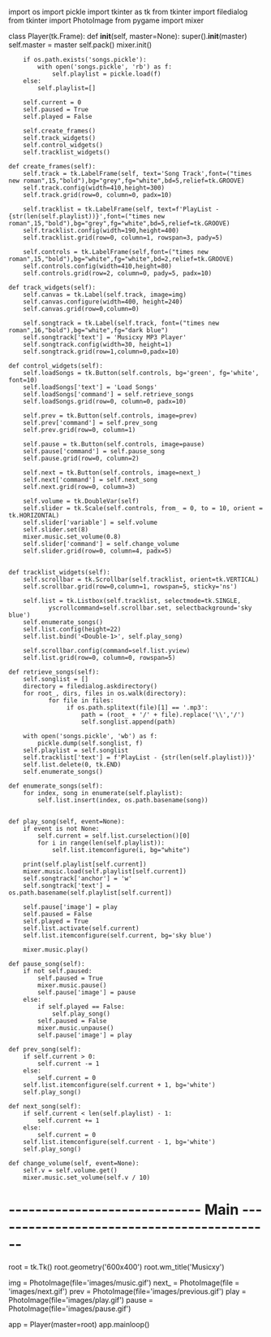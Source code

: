 import os
import pickle
import tkinter as tk
from tkinter import filedialog
from tkinter import PhotoImage
from pygame import mixer

class Player(tk.Frame):
    def __init__(self, master=None):
        super().__init__(master)
        self.master = master
        self.pack()
        mixer.init()

        if os.path.exists('songs.pickle'):
            with open('songs.pickle', 'rb') as f: 
                self.playlist = pickle.load(f)
        else:
            self.playlist=[]

        self.current = 0
        self.paused = True
        self.played = False

        self.create_frames()
        self.track_widgets()
        self.control_widgets()
        self.tracklist_widgets()

    def create_frames(self):
        self.track = tk.LabelFrame(self, text='Song Track',font=("times new roman",15,"bold"),bg="grey",fg="white",bd=5,relief=tk.GROOVE)
        self.track.config(width=410,height=300)
        self.track.grid(row=0, column=0, padx=10)

        self.tracklist = tk.LabelFrame(self, text=f'PlayList - {str(len(self.playlist))}',font=("times new roman",15,"bold"),bg="grey",fg="white",bd=5,relief=tk.GROOVE)
        self.tracklist.config(width=190,height=400)
        self.tracklist.grid(row=0, column=1, rowspan=3, pady=5)

        self.controls = tk.LabelFrame(self,font=("times new roman",15,"bold"),bg="white",fg="white",bd=2,relief=tk.GROOVE)
        self.controls.config(width=410,height=80)
        self.controls.grid(row=2, column=0, pady=5, padx=10)

    def track_widgets(self):
        self.canvas = tk.Label(self.track, image=img)
        self.canvas.configure(width=400, height=240)
        self.canvas.grid(row=0,column=0)

        self.songtrack = tk.Label(self.track, font=("times new roman",16,"bold"),bg="white",fg="dark blue")
        self.songtrack['text'] = 'Musicxy MP3 Player'
        self.songtrack.config(width=30, height=1)
        self.songtrack.grid(row=1,column=0,padx=10)

    def control_widgets(self):
        self.loadSongs = tk.Button(self.controls, bg='green', fg='white', font=10)
        self.loadSongs['text'] = 'Load Songs'
        self.loadSongs['command'] = self.retrieve_songs
        self.loadSongs.grid(row=0, column=0, padx=10)

        self.prev = tk.Button(self.controls, image=prev)
        self.prev['command'] = self.prev_song
        self.prev.grid(row=0, column=1)

        self.pause = tk.Button(self.controls, image=pause)
        self.pause['command'] = self.pause_song
        self.pause.grid(row=0, column=2)

        self.next = tk.Button(self.controls, image=next_)
        self.next['command'] = self.next_song
        self.next.grid(row=0, column=3)
        
        self.volume = tk.DoubleVar(self)
        self.slider = tk.Scale(self.controls, from_ = 0, to = 10, orient = tk.HORIZONTAL)
        self.slider['variable'] = self.volume
        self.slider.set(8)
        mixer.music.set_volume(0.8)
        self.slider['command'] = self.change_volume
        self.slider.grid(row=0, column=4, padx=5)


    def tracklist_widgets(self):
        self.scrollbar = tk.Scrollbar(self.tracklist, orient=tk.VERTICAL)
        self.scrollbar.grid(row=0,column=1, rowspan=5, sticky='ns')

        self.list = tk.Listbox(self.tracklist, selectmode=tk.SINGLE,
               yscrollcommand=self.scrollbar.set, selectbackground='sky blue')
        self.enumerate_songs()
        self.list.config(height=22)
        self.list.bind('<Double-1>', self.play_song) 

        self.scrollbar.config(command=self.list.yview)
        self.list.grid(row=0, column=0, rowspan=5)

    def retrieve_songs(self):
        self.songlist = []
        directory = filedialog.askdirectory()
        for root_, dirs, files in os.walk(directory):
               for file in files:
                    if os.path.splitext(file)[1] == '.mp3':
                        path = (root_ + '/' + file).replace('\\','/')
                        self.songlist.append(path)

        with open('songs.pickle', 'wb') as f:
            pickle.dump(self.songlist, f)
        self.playlist = self.songlist
        self.tracklist['text'] = f'PlayList - {str(len(self.playlist))}'
        self.list.delete(0, tk.END)
        self.enumerate_songs()

    def enumerate_songs(self):
        for index, song in enumerate(self.playlist):
            self.list.insert(index, os.path.basename(song))


    def play_song(self, event=None):
        if event is not None:
            self.current = self.list.curselection()[0]
            for i in range(len(self.playlist)):
                self.list.itemconfigure(i, bg="white")

        print(self.playlist[self.current])
        mixer.music.load(self.playlist[self.current])
        self.songtrack['anchor'] = 'w' 
        self.songtrack['text'] = os.path.basename(self.playlist[self.current])

        self.pause['image'] = play
        self.paused = False
        self.played = True
        self.list.activate(self.current) 
        self.list.itemconfigure(self.current, bg='sky blue')
        
        mixer.music.play()

    def pause_song(self):
        if not self.paused:
            self.paused = True
            mixer.music.pause()
            self.pause['image'] = pause
        else:
            if self.played == False:
                self.play_song()
            self.paused = False
            mixer.music.unpause()
            self.pause['image'] = play

    def prev_song(self):
        if self.current > 0:
            self.current -= 1
        else:
            self.current = 0
        self.list.itemconfigure(self.current + 1, bg='white')
        self.play_song()

    def next_song(self):
        if self.current < len(self.playlist) - 1:
            self.current += 1
        else:
            self.current = 0
        self.list.itemconfigure(self.current - 1, bg='white')
        self.play_song()

    def change_volume(self, event=None):
        self.v = self.volume.get()
        mixer.music.set_volume(self.v / 10)

# ----------------------------- Main -------------------------------------------

root = tk.Tk()
root.geometry('600x400')
root.wm_title('Musicxy')

img = PhotoImage(file='images/music.gif')
next_ = PhotoImage(file = 'images/next.gif')
prev = PhotoImage(file='images/previous.gif')
play = PhotoImage(file='images/play.gif')
pause = PhotoImage(file='images/pause.gif')

app = Player(master=root)
app.mainloop()
